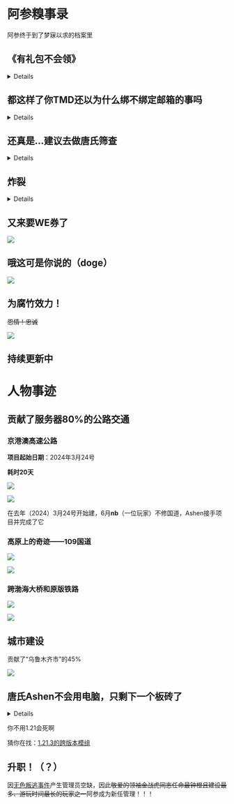 # 阿参糗事录

阿参终于到了梦寐以求的档案里

## 《有礼包不会领》
<details>

![](/others/ashen传/给你礼包不会领.png)

</details>

## 都这样了你TMD还以为什么绑不绑定邮箱的事吗

<details>

![](/others/ashen传/给你礼包不会领2.png)

</details>

## 还真是...建议去做唐氏筛查

<details>

![](/others/ashen传/给你礼包不会领3.png)

</details>

## 炸裂

<details>

![](/others/ashen传/0.jpg)

</details>

## 又来要WE券了

![](/others/ashen传/又来要WE券了.png)

## 哦这可是你说的（doge）

![](/others/ashen传/哦这可是你说的.png)


## 为腐竹效力！

~~恩情！忠诚~~

![](/others/ashen传/为腐竹效力！.png)

## 持续更新中

# 人物事迹

## 贡献了服务器80%的公路交通

### 京港澳高速公路

**项目起始日期**：2024年3月24号

**耗时20天**

![](/others/ashen传/冰道高速.png)

![](/others/ashen传/京港澳高速地图.png)

在去年（2024）3月24号开始建，6月**nb**（一位玩家）不修国道，Ashen接手项目并完成了它

### 高原上的奇迹——109国道

![](/others/ashen传/109公路.png)

![](/others/ashen传/109公路-2.png)

### 跨渤海大桥和原版铁路

![](/others/ashen传/跨海大桥和原版铁路.png)

![](/others/ashen传/跨海大桥和原版铁路2.png)

## 城市建设

贡献了“乌鲁木齐市”的45%

![](/others/ashen传/乌鲁木齐.png)

## 唐氏Ashen不会用电脑，只剩下一个板砖了

<details>

![](/others/ashen传/手机玩MC.png)

</details>

你不用1.21会死啊

猜你在找：[1.21.3的跨版本模组](https://www.curseforge.com/minecraft/mc-mods/viafabric/files/all?page=1&pageSize=20&version=1.21.3)

## 升职！（？）

因[无色叛逃事件](/article/wuse)产生管理员空缺，因此~~敬爱的领袖金战虎同志任命最钟橙且建设最多、游玩时间最长的玩家之一~~阿参成为新任管理！！！
